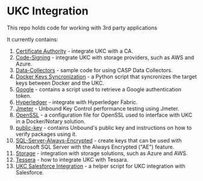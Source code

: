 # UKC Integration
This repo holds code for working with 3rd party applications

It currently contains:
1. [Certificate Authority](./certificate-authority) - integrate UKC with a CA.
2. [Code-Signing](./code-signing) - integrate UKC with storage providers, such as AWS and Azure.
3. [Data-Collectors](./data-collectors) - sample code for using CASP Data Collectors.
5. [Docker Keys Syncronization](./docker-sync) - a Python script that syncronizes the target keys between Docker and the UKC.
6. [Google](./google) - contains a script used to retrieve a Google authentication token.
7. [Hyperledger](./hyperledger) - integrate with Hyperledger Fabric.
8. [Jmeter](./jmeter) - Unbound Key Control performance testing using Jmeter.
9. [OpenSSL](./openssl) - a configuration file for OpenSSL used to interface with UKC in a Docker/Notary solution.
10. [public-key](./public-key) - contains Unbound's public key and instructions on how to verify packages using it.
12. [SQL-Server-Always-Encrypted](./sql-server-always-encrypted) - create keys that can be used with Microsoft SQL Server with the Always Encrypted ("AE") feature.
11. [Storage](./storage) - integration with storage solutions, such as Azure and AWS.
13. [Tessera](./tessera) - how to integrate UKC with Tessara.
14. [UKC Salesforce Integration](./ukc-salesforce-integration) - a helper script for UKC integration with Salesforce.
